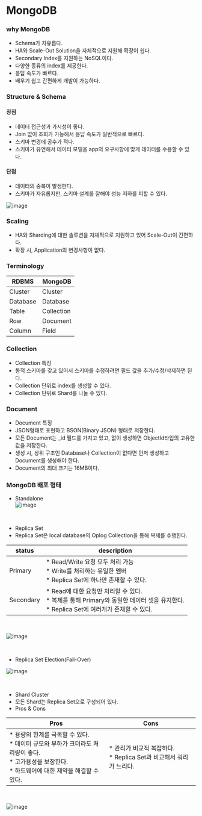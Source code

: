 # MongoDB
### why MongoDB
* Schema가 자유롭다.
* HA와 Scale-Out Solution을 자체적으로 지원해 확장이 쉽다.
* Secondary Index를 지원하는 NoSQL이다.
* 다양한 종류의 index를 제공한다.
* 응답 속도가 빠르다.
* 배우기 쉽고 간편하게 개발이 가능하다.

### Structure & Schema
####  장점
* 데이터 접근성과 가시성이 좋다.
* Join 없이 조회가 가능해서 응답 속도가 일반적으로 빠르다.
* 스키마 변경에 공수가 적다.
* 스키마가 유연해서 데이터 모델을 app의 요구사항에 맞게 데이터를 수용할 수 있다.

#### 단점
* 데이터의 중복이 발생한다.
* 스키마가 자유롭지만, 스키마 설계를 잘해야 성능 저하를 피할 수 있다.

![image](https://github.com/JayPark7821/TIL/assets/60100532/cb9db6a0-69ee-4678-af5a-ad7662c18bf4)


### Scaling
* HA와 Sharding에 대한 솔루션을 자체적으로 지원하고 있어 Scale-Out이 간편하다.
* 확장 시, Application의 변경사항이 없다.

### Terminology
| RDBMS    | MongoDB    |
|----------|------------|
| Cluster  | Cluster    | 
| Database | Database   |
| Table    | Collection |
| Row      | Document   |
| Column   | Field      |

### Collection
* Collection 특징
* 동적 스키마를 갖고 있어서 스키마를 수정하려면 필드 값을 추가/수정/삭제하면 된다.
* Collection 단위로 index를 생성할 수 있다.
* Collection 단위로 Shard를 나눌 수 있다.

### Document   
* Document 특징
* JSON형태로 표현하고 BSON(Binary JSON) 형태로 저장한다.
* 모든 Document는 _id 필드를 가지고 있고, 없이 생성하면 ObjectId타입의 고유한 값을 저장한다.
* 생성 시, 상위 구조인 Database나 Collection이 없다면 먼저 생성하고 Document를 생성해야 한다.
* Document의 최대 크기는 16MB이다.

### MongoDB 배포 형태
* Standalone    
  ![image](https://github.com/JayPark7821/TIL/assets/60100532/30c23978-e7f3-41a9-ac14-389fc468c777)

<br />   

* Replica Set
* Replica Set은 local database의 Oplog Collection을 통해 복제를 수행한다.

| status    | description                                                                                        |
|-----------|----------------------------------------------------------------------------------------------------|
| Primary   | * Read/Write 요청 모두 처리 가능<br/>* Write를 처리하는 유일한 멤버<br/>* Replica Set에 하나만 존재할 수 있다.                 |  
| Secondary | * Read에 대한 요청만 처리할 수 있다.<br/>* 복제를 통해 Primary와 동일한 데이터 셋을 유지한다.<br/> * Replica Set에 여러개가 존재할 수 있다. |
  

<br />   

  ![image](https://github.com/JayPark7821/TIL/assets/60100532/fd5949e1-36fd-4475-b46a-0d404595be75)

<br />

* Replica Set Election(Fail-Over)  

![image](https://github.com/JayPark7821/TIL/assets/60100532/d223c977-f913-4f73-8d8f-c5fd68df323f)

<br />

* Shard Cluster
* 모든 Shard는 Replica Set으로 구성되어 있다.
* Pros & Cons

| Pros                                                                                               | Cons                                             |
|----------------------------------------------------------------------------------------------------|--------------------------------------------------|
| * 용량의 한계를 극복할 수 있다.<br/>* 데이터 규모와 부하가 크더라도 처리량이 좋다.<br/>* 고가용성을 보장한다.<br/>* 하드웨어에 대한 제약을 해결할 수 있다. | * 관리가 비교적 복잡하다.<br/>* Replica Set과 비교해서 쿼리가 느리다. |


<br />

  ![image](https://github.com/JayPark7821/TIL/assets/60100532/1444f0f8-c6f6-4f3f-a7b1-caa16557b255)